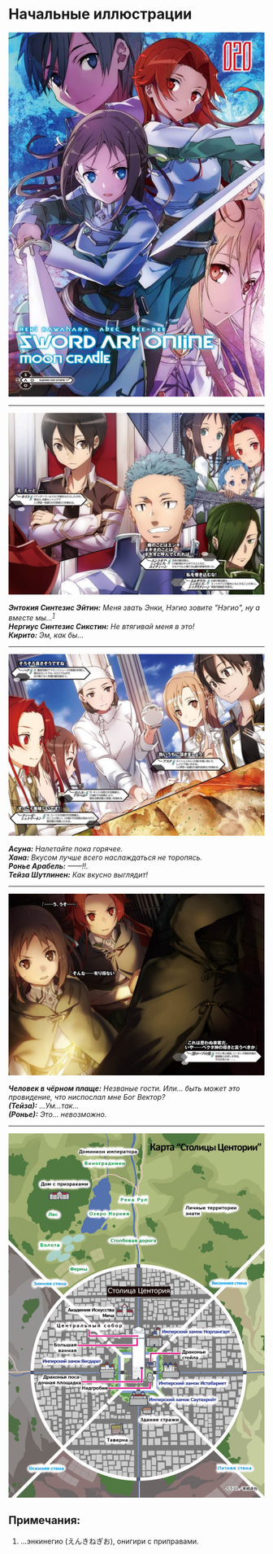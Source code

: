 # Начальные иллюстрации

![Image](/Translate/Img/k001.jpg)

***

![Image](/Translate/Img/k002.jpg)

_**Энтокия Синтезис Эйтин:** Меня звать Энки, Нэгио зовите "Нэгио", ну а вместе мы...<sup><a href="#Prim1">1</a></sup>  
**Нергиус Синтезис Сикстин:** Не втягивай меня в это!  
**Кирито:** Эм, как бы..._ 

***

![Image](/Translate/Img/k003.jpg)

_**Асуна:** Налетайте пока горячее.  
**Хана:** Вкусом лучше всего наслаждаться не торопясь.  
**Ронье Арабель:** ——!!.  
**Тейза Шутлинен:** Как вкусно выглядит!_ 

***

![Image](/Translate/Img/k004.jpg)

_**Человек в чёрном плаще:** Незваные гости. Или... быть может это провидение, что ниспослал мне Бог Вектор?  
**(Тейза):** ...Ум...так...   
**(Ронье):** Это... невозможно._  

***

![Image](/Translate/Img/k005_RU.png)

## Примечания:

1. <a name="Prim1"></a>...энкинегио (えんきねぎお), онигири с приправами.